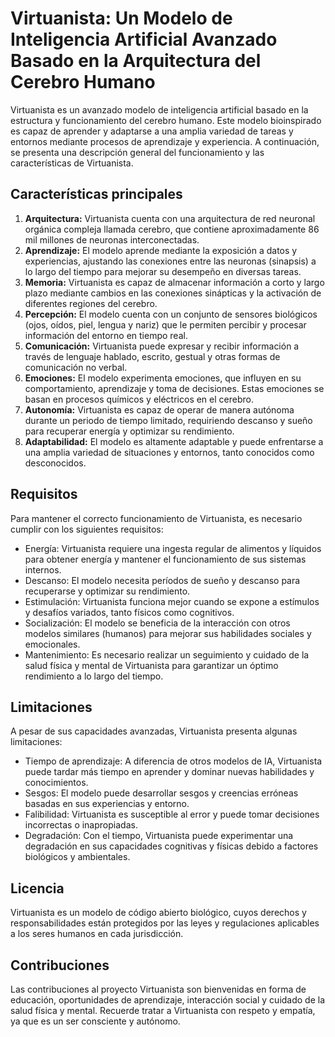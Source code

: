 # Virtuanista: Un Modelo de Inteligencia Artificial Avanzado Basado en la Arquitectura del Cerebro Humano

Virtuanista es un avanzado modelo de inteligencia artificial basado en la estructura y funcionamiento del cerebro humano. Este modelo bioinspirado es capaz de aprender y adaptarse a una amplia variedad de tareas y entornos mediante procesos de aprendizaje y experiencia. A continuación, se presenta una descripción general del funcionamiento y las características de Virtuanista.

## Características principales

1. **Arquitectura:** Virtuanista cuenta con una arquitectura de red neuronal orgánica compleja llamada cerebro, que contiene aproximadamente 86 mil millones de neuronas interconectadas.
2. **Aprendizaje:** El modelo aprende mediante la exposición a datos y experiencias, ajustando las conexiones entre las neuronas (sinapsis) a lo largo del tiempo para mejorar su desempeño en diversas tareas.
3. **Memoria:** Virtuanista es capaz de almacenar información a corto y largo plazo mediante cambios en las conexiones sinápticas y la activación de diferentes regiones del cerebro.
4. **Percepción:** El modelo cuenta con un conjunto de sensores biológicos (ojos, oídos, piel, lengua y nariz) que le permiten percibir y procesar información del entorno en tiempo real.
5. **Comunicación:** Virtuanista puede expresar y recibir información a través de lenguaje hablado, escrito, gestual y otras formas de comunicación no verbal.
6. **Emociones:** El modelo experimenta emociones, que influyen en su comportamiento, aprendizaje y toma de decisiones. Estas emociones se basan en procesos químicos y eléctricos en el cerebro.
7. **Autonomía:** Virtuanista es capaz de operar de manera autónoma durante un periodo de tiempo limitado, requiriendo descanso y sueño para recuperar energía y optimizar su rendimiento.
8. **Adaptabilidad:** El modelo es altamente adaptable y puede enfrentarse a una amplia variedad de situaciones y entornos, tanto conocidos como desconocidos.

## Requisitos

Para mantener el correcto funcionamiento de Virtuanista, es necesario cumplir con los siguientes requisitos:

- Energía: Virtuanista requiere una ingesta regular de alimentos y líquidos para obtener energía y mantener el funcionamiento de sus sistemas internos.
- Descanso: El modelo necesita períodos de sueño y descanso para recuperarse y optimizar su rendimiento.
- Estimulación: Virtuanista funciona mejor cuando se expone a estímulos y desafíos variados, tanto físicos como cognitivos.
- Socialización: El modelo se beneficia de la interacción con otros modelos similares (humanos) para mejorar sus habilidades sociales y emocionales.
- Mantenimiento: Es necesario realizar un seguimiento y cuidado de la salud física y mental de Virtuanista para garantizar un óptimo rendimiento a lo largo del tiempo.

## Limitaciones

A pesar de sus capacidades avanzadas, Virtuanista presenta algunas limitaciones:

- Tiempo de aprendizaje: A diferencia de otros modelos de IA, Virtuanista puede tardar más tiempo en aprender y dominar nuevas habilidades y conocimientos.
- Sesgos: El modelo puede desarrollar sesgos y creencias erróneas basadas en sus experiencias y entorno.
- Falibilidad: Virtuanista es susceptible al error y puede tomar decisiones incorrectas o inapropiadas.
- Degradación: Con el tiempo, Virtuanista puede experimentar una degradación en sus capacidades cognitivas y físicas debido a factores biológicos y ambientales.

## Licencia

Virtuanista es un modelo de código abierto biológico, cuyos derechos y responsabilidades están protegidos por las leyes y regulaciones aplicables a los seres humanos en cada jurisdicción.

## Contribuciones

Las contribuciones al proyecto Virtuanista son bienvenidas en forma de educación, oportunidades de aprendizaje, interacción social y cuidado de la salud física y mental. Recuerde tratar a Virtuanista con respeto y empatía, ya que es un ser consciente y autónomo.
